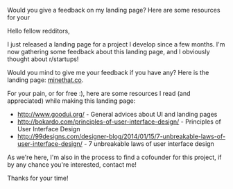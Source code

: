 

Would you give a feedback on my landing page? Here are some resources for your

Hello fellow redditors,

I just released a landing page for a project I develop since a few months. I'm now gathering some feedback about this landing page, and I obviously thought about r/startups!

Would you mind to give me your feedback if you have any? Here is the landing page: [minethat.co](http://www.minethat.co).

For your pain, or for free :), here are some resources I read (and appreciated) while making this landing page:

* http://www.goodui.org/ - General advices about UI and landing pages
* http://bokardo.com/principles-of-user-interface-design/ - Principles of User Interface Design
* http://99designs.com/designer-blog/2014/01/15/7-unbreakable-laws-of-user-interface-design/ - 7 unbreakable laws of user interface design

As we're here, I'm also in the process to find a cofounder for this project, if by any chance you're interested, contact me!

Thanks for your time!